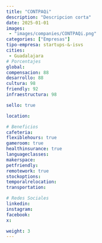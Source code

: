 ```yaml
---
title: "CONTPAQi"
description: "Descripcion corta"
date: 2025-01-01
images: 
 - "images/companies/CONTPAQi.png"
categories: ["Empresas"]
tipo-empresa: startups-&-isvs
cities: 
 - Guadalajara
# Porcentajes  
global: 
compensacion: 88
desarrollo: 88
cultura: 98
friendly: 92
infraestructura: 98  

sello: true

location: 

# Beneficios
cafeteria: 
flexiblehours: true
gameroom: true
healthinsurance: true
languageclasses: 
makerspace: 
petfriendly: 
remotework: true
stockoptions: 
temporalrelocation: 
transportation: 

# Redes Sociales
linkedin: 
instagram: 
facebook: 
x: 

weight: 3
---
```

